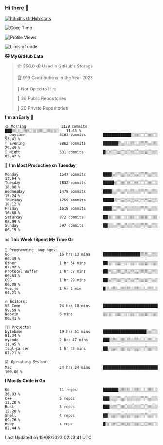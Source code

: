 ### Hi there 👋

[![h3n4l's GitHub stats](https://github-readme-stats.vercel.app/api?username=h3n4l&count_private=true&show_icons=true&theme=radical)](https://github.com/h3n4l/github-readme-stats)

<!--START_SECTION:waka-->
![Code Time](http://img.shields.io/badge/Code%20Time-1%2C497%20hrs%206%20mins-blue)

![Profile Views](http://img.shields.io/badge/Profile%20Views-3-blue)

![Lines of code](https://img.shields.io/badge/From%20Hello%20World%20I%27ve%20Written-2.8%20million%20lines%20of%20code-blue)

**🐱 My GitHub Data** 

> 📦 356.0 kB Used in GitHub's Storage 
 > 
> 🏆 919 Contributions in the Year 2023
 > 
> 🚫 Not Opted to Hire
 > 
> 📜 36 Public Repositories 
 > 
> 🔑 20 Private Repositories 
 > 
**I'm an Early 🐤** 

```text
🌞 Morning                1129 commits        ███░░░░░░░░░░░░░░░░░░░░░░   11.63 % 
🌆 Daytime                5183 commits        █████████████░░░░░░░░░░░░   53.41 % 
🌃 Evening                2862 commits        ███████░░░░░░░░░░░░░░░░░░   29.49 % 
🌙 Night                  531 commits         █░░░░░░░░░░░░░░░░░░░░░░░░   05.47 % 
```
📅 **I'm Most Productive on Tuesday** 

```text
Monday                   1547 commits        ████░░░░░░░░░░░░░░░░░░░░░   15.94 % 
Tuesday                  1832 commits        █████░░░░░░░░░░░░░░░░░░░░   18.88 % 
Wednesday                1479 commits        ████░░░░░░░░░░░░░░░░░░░░░   15.24 % 
Thursday                 1759 commits        █████░░░░░░░░░░░░░░░░░░░░   18.12 % 
Friday                   1619 commits        ████░░░░░░░░░░░░░░░░░░░░░   16.68 % 
Saturday                 872 commits         ██░░░░░░░░░░░░░░░░░░░░░░░   08.99 % 
Sunday                   597 commits         ██░░░░░░░░░░░░░░░░░░░░░░░   06.15 % 
```


📊 **This Week I Spent My Time On** 

```text
💬 Programming Languages: 
Go                       16 hrs 13 mins      █████████████████░░░░░░░░   66.49 % 
Other                    1 hr 54 mins        ██░░░░░░░░░░░░░░░░░░░░░░░   07.82 % 
Protocol Buffer          1 hr 37 mins        ██░░░░░░░░░░░░░░░░░░░░░░░   06.63 % 
CSS                      1 hr 29 mins        ██░░░░░░░░░░░░░░░░░░░░░░░   06.08 % 
Vue.js                   1 hr 1 min          █░░░░░░░░░░░░░░░░░░░░░░░░   04.21 % 

🔥 Editors: 
VS Code                  24 hrs 18 mins      █████████████████████████   99.59 % 
Neovim                   6 mins              ░░░░░░░░░░░░░░░░░░░░░░░░░   00.41 % 

🐱‍💻 Projects: 
bytebase                 19 hrs 51 mins      ████████████████████░░░░░   81.34 % 
mycode                   2 hrs 47 mins       ███░░░░░░░░░░░░░░░░░░░░░░   11.45 % 
tsql-parser              1 hr 45 mins        ██░░░░░░░░░░░░░░░░░░░░░░░   07.21 % 

💻 Operating System: 
Mac                      24 hrs 24 mins      █████████████████████████   100.00 % 
```

**I Mostly Code in Go** 

```text
Go                       11 repos            ███████░░░░░░░░░░░░░░░░░░   26.83 % 
C++                      5 repos             ███░░░░░░░░░░░░░░░░░░░░░░   12.20 % 
Rust                     5 repos             ███░░░░░░░░░░░░░░░░░░░░░░   12.20 % 
Shell                    4 repos             ██░░░░░░░░░░░░░░░░░░░░░░░   09.76 % 
Ruby                     1 repo              █░░░░░░░░░░░░░░░░░░░░░░░░   02.44 % 
```




 Last Updated on 15/08/2023 02:23:41 UTC
<!--END_SECTION:waka-->

